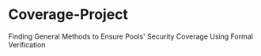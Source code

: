 # Coverage-Project
Finding General Methods to Ensure Pools' Security Coverage Using Formal Verification
